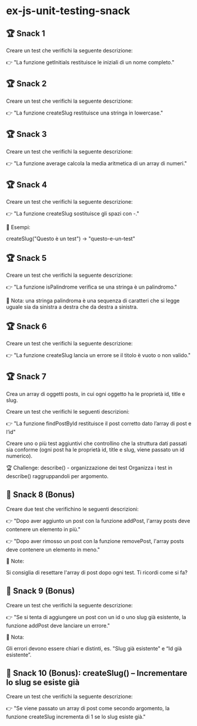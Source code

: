 # ex-js-unit-testing-snack

## 🏆 Snack 1
Creare un test che verifichi la seguente descrizione:

👉 "La funzione getInitials restituisce le iniziali di un nome completo."

## 🏆 Snack 2
Creare un test che verifichi la seguente descrizione:

👉 "La funzione createSlug restituisce una stringa in lowercase."

## 🏆 Snack 3
Creare un test che verifichi la seguente descrizione:

👉 "La funzione average calcola la media aritmetica di un array di numeri."

## 🏆 Snack 4
Creare un test che verifichi la seguente descrizione:

👉 "La funzione createSlug sostituisce gli spazi con -."


📌 Esempi:

createSlug("Questo è un test") → "questo-e-un-test"


## 🏆 Snack 5
Creare un test che verifichi la seguente descrizione:

👉 "La funzione isPalindrome verifica se una stringa è un palindromo."



📌 Nota: una stringa palindroma è una sequenza di caratteri che si legge uguale sia da sinistra a destra che da destra a sinistra.



## 🏆 Snack 6
Creare un test che verifichi la seguente descrizione:

👉 "La funzione createSlug lancia un errore se il titolo è vuoto o non valido."

## 🏆 Snack 7
Crea un array di oggetti posts, in cui ogni oggetto ha le proprietà id, title e slug.

Creare un test che verifichi le seguenti descrizioni:

👉 "La funzione findPostById restituisce il post corretto dato l’array di post e l’id"


Creare uno o più test aggiuntivi che controllino che la struttura dati passati sia conforme (ogni post ha le proprietà id, title e slug, viene passato un id numerico).


🏆 Challenge: describe() - organizzazione dei test
Organizza i test in describe() raggruppandoli per argomento.

## 🎯 Snack 8 (Bonus)
Creare due test che verifichino le seguenti descrizioni:

👉 "Dopo aver aggiunto un post con la funzione addPost, l'array posts deve contenere un elemento in più."

👉 "Dopo aver rimosso un post con la funzione removePost, l'array posts deve contenere un elemento in meno."

📌 Note:

Si consiglia di resettare l'array di post dopo ogni test. Ti ricordi come si fa?


## 🎯 Snack 9 (Bonus)
Creare un test che verifichi la seguente descrizione:

👉 "Se si tenta di aggiungere un post con un id o uno slug già esistente, la funzione addPost deve lanciare un errore."

📌 Nota:

Gli errori devono essere chiari e distinti, es. "Slug già esistente" e “Id già esistente”.


## 🎯 Snack 10 (Bonus): createSlug() – Incrementare lo slug se esiste già
Creare un test che verifichi la seguente descrizione:

👉 "Se viene passato un array di post come secondo argomento, la funzione createSlug incrementa di 1 se lo slug esiste già."